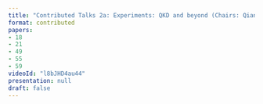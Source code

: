 ```yaml
---
title: "Contributed Talks 2a: Experiments: QKD and beyond (Chairs: Qiang Zhang and Vadim Makarov)"
format: contributed
papers:
- 18
- 21
- 49
- 55
- 59
videoId: "l8bJHD4au44"
presentation: null
draft: false
---
```

